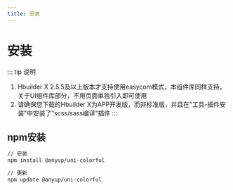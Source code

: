```yaml
---
title: 安装
---
```


# 安装

::: tip 说明
1. Hbuilder X 2.5.5及以上版本才支持使用easycom模式，本组件库同样支持，关于UI组件库部分，不用页面单独引入即可使用
2. 请确保您下载的Hbuilder X为APP开发版，而非标准版，并且在"工具-插件安装"中安装了"scss/sass编译"插件
:::

## npm安装
```bash
// 安装
npm install @anyup/uni-colorful

// 更新
npm update @anyup/uni-colorful

```
